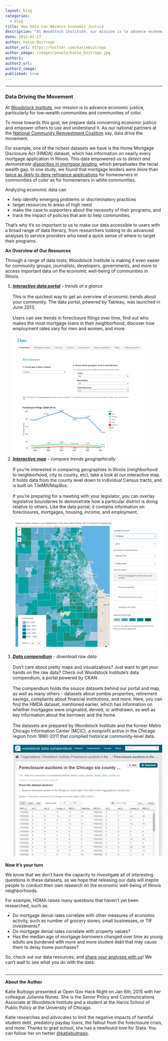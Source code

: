 ```yaml
---
layout: blog
categories: 
  - blog
title: How Data Can Advance Economic Justice
description: "At Woodstock Institute, our mission is to advance economic justice, particularly for low-wealth communities and communities of color. To move towards this goal, we prepare data concerning economic justice and empower others to use and understand it. As our national partners at the National Community Reinvestment Coalition say, data drive the movement."
date: 2015-01-27
author: Katie Buitrago
author_url: https://twitter.com/katiebuitrago
author_image: /images/people/katie_buitrago.jpg
author2:
author2_url:
author2_image:
published: true
---
```


<hr><h3><strong>Data Driving the Movement</strong></h3>
<p>At <span id="docs-internal-guid-3dbc3a60-29f9-5504-5508-f302360e4008"><a href="http://www.woodstockinst.org" target="_blank"><span>Woodstock Institute</span></a></span>, our mission is to advance economic justice, particularly for low-wealth communities and communities of color.</p>
<p>To move towards this goal, we prepare data concerning economic justice and empower others to use and understand it. As our national partners at the <span id="docs-internal-guid-3dbc3a60-29f9-f2c4-e25b-2905ef3c6cf2"><a href="http://www.ncrc.org/" target="_blank"><span>National Community Reinvestment Coalition</span></a></span>&nbsp;say, data drive the movement.</p>
<p><!-- more --></p>
<p>For example, one of the richest datasets we have is the Home Mortgage Disclosure Act (HMDA) dataset, which has information on nearly every mortgage application in Illinois. This data empowered us to <em>detect and demonstrate <span id="docs-internal-guid-3dbc3a60-29fa-3385-89b2-a0ad707e378b"><a href="http://www.woodstockinst.org/solr-search?terms=%22paying%20more%20for%20the%20american%20dream%22&amp;f%5b0%5d=field_article_type%3A6" target="_blank">disparities in mortgage lending</a></span></em>, which perpetuates the racial wealth gap. In one study, we found that mortgage lenders were more than <span id="docs-internal-guid-3dbc3a60-29fa-a006-71d6-90addd97a76e"><a href="http://www.woodstockinst.org/press-release/home-mortgage-lending-plummets-neighborhoods-color-national-study-exposes-possible" target="_blank"><span>twice as likely to deny refinance applications</span></a></span>&nbsp;for homeowners in communities of color as for homeowners in white communities.</p>
<p>Analyzing economic data can</p>
<ul><li><span>help identify emerging problems or discriminatory practices</span></li>
<li><span>target resources to areas of high need</span></li>
<li><span>make the case to supporters about the necessity of their programs, and</span></li>
<li><span>track the impact of policies that aim to help communities.</span></li>
</ul><p>That&rsquo;s why it&rsquo;s so important to us to make our data accessible to users with a broad range of data literacy, from researchers looking to do advanced analyses to service providers who need a quick sense of where to target their programs.</p>
<p><strong>An Overview of Our Resources</strong></p>
<p><span>Through a range of data tools, Woodstock Institute is making it even easier for community groups, journalists, developers, governments, and more to access important data on the economic well-being of communities in Illinois.</span></p>
<ol><li><em><strong><span id="docs-internal-guid-3dbc3a60-29fb-cb1f-fb8f-5b2a99ed413f"><a href="http://www.woodstockinst.org/content/foreclosure" target="_blank">Interactive data portal</a></span></strong>&nbsp;- trends at a glance<br><br></em>This is the quickest way to get an overview of economic trends about your community. The data portal, powered by Tableau, was launched in June 2013.<br><br>Users can see trends in foreclosure filings over time, find out who makes the most mortgage loans in their neighborhood, discover how employment rates vary for men and women, and more<br><br><span id="docs-internal-guid-3dbc3a60-29fc-4cce-28a2-e926da9d81fe"><span><img alt="image" height="380px;" src="/images/blog/2015-01-27-how-data-can-advance-economic-justice/img1.png" width="425px;"></span></span></li>
<li><em><strong><span id="docs-internal-guid-3dbc3a60-29fc-8084-3392-4011803b7e1d"><a href="http://www.woodstockinst.org/content/woodstock-institute-interactive-map" target="_blank">Interactive map</a></span></strong>&nbsp;- compare trends geographically<br><br></em>If you&rsquo;re interested in comparing geographies in Illinois (neighborhood to neighborhood, city to county, etc), take a look at our interactive map. It holds data from the county level down to individual Census tracts, and is built on TileMill/MapBox.<br><br>If you&rsquo;re preparing for a meeting with your legislator, you can overlay legislative boundaries to demonstrate how a particular district is doing relative to others. Like the data portal, it contains information on foreclosures, mortgages, housing, income, and employment.<br><br><span id="docs-internal-guid-3dbc3a60-29fc-bc82-15c5-0296eb2671bc"><span><img alt="image" height="408px;" src="/images/blog/2015-01-27-how-data-can-advance-economic-justice/img2.png" width="485px;"></span></span><br><br></li>
<li><em><strong><span id="docs-internal-guid-3dbc3a60-29fc-f643-6b44-b9cb1974bc43"><a href="http://compendium.woodstockinst.org/" target="_blank">Data compendium</a></span></strong>&nbsp;- download raw data<br><br></em>Don&rsquo;t care about pretty maps and visualizations? Just want to get your hands on the raw data? Check out Woodstock Institute&rsquo;s data compendium, a portal powered by CKAN.<br><br>The compendium holds the source datasets behind our portal and map, as well as many others - datasets about zombie properties, retirement savings, complaints about financial institutions, and more. Here, you can find the HMDA dataset, mentioned earlier, which has information on whether mortgages were originated, denied, or withdrawn, as well as key information about the borrower and the home.<br><br>The datasets are prepared by Woodstock Institute and the former Metro Chicago Information Center (MCIC), a nonprofit active in the Chicago region from 1990-2011 that compiled historical community-level data.<br><br><span id="docs-internal-guid-3dbc3a60-29fd-3cf7-c3e6-ea839dcc2ed4"><span><img alt="image" height="361px;" src="/images/blog/2015-01-27-how-data-can-advance-economic-justice/img3.png" width="481px;"></span></span><span><br></span></li>
</ol><p><strong>Now it&rsquo;s your turn</strong></p>
<p>We know that we don&rsquo;t have the capacity to investigate all of interesting questions in these datasets, so we hope that releasing our data will inspire people to conduct their own research on the economic well-being of Illinois neighborhoods.</p>
<p>For example, HDMA raises many questions that haven&rsquo;t yet been researched, such as:</p>
<ul><li><span>Do mortgage denial rates correlate with other measures of economic activity, such as number of grocery stores, small businesses, or TIF investments?</span></li>
<li><span>Do mortgage denial rates correlate with property values?</span></li>
<li><span>Has the median age of mortgage borrowers changed over time as young adults are burdened with more and more student debt that may cause them to delay home purchases?</span></li>
</ul><p>So, check out our data resources, and <span id="docs-internal-guid-3dbc3a60-29fd-7937-9048-e71cd81db91e"><a href="mailto:kbuitrago@woodstockinst.org"><span>share your analyses with us</span></a></span>! We can&rsquo;t wait to see what you do with the data.<br><br></p>
<hr><p><strong>About the Author</strong></p>
<p>Katie Buitrago presented at Open Gov Hack Night on Jan 6th, 2015 with her colleague Julianna Nunez. She is the Senior Policy and Communications Associate at Woodstock Institute and a student at the Harris School of Public Policy at the University of Chicago.</p>
<p>Katie researches and advocates to limit the negative impacts of harmful student debt, predatory payday loans, the fallout from the foreclosure crisis, and more. Thanks to grad school, she has a newfound love for Stata. You can follow her on twitter <a href="https://twitter.com/katiebuitrago" target="_blank">@katiebuitrago</a>.</p>